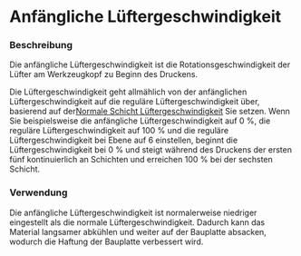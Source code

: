 Anfängliche Lüftergeschwindigkeit
====
### **Beschreibung**
Die anfängliche Lüftergeschwindigkeit ist die Rotationsgeschwindigkeit der Lüfter am Werkzeugkopf zu Beginn des Druckens.

Die Lüftergeschwindigkeit geht allmählich von der anfänglichen Lüftergeschwindigkeit auf die reguläre Lüftergeschwindigkeit über, basierend auf der[Normale Schicht Lüftergeschwindigkeit](cool_fan_full_layer.md) Sie setzen. Wenn Sie beispielsweise die anfängliche Lüftergeschwindigkeit auf 0 %, die reguläre Lüftergeschwindigkeit auf 100 % und die reguläre Lüftergeschwindigkeit bei Ebene auf 6 einstellen, beginnt die Lüftergeschwindigkeit bei 0 % und steigt während des Druckens der ersten fünf kontinuierlich an Schichten und erreichen 100 % bei der sechsten Schicht.

### **Verwendung**
Die anfängliche Lüftergeschwindigkeit ist normalerweise niedriger eingestellt als die normale Lüftergeschwindigkeit. Dadurch kann das Material langsamer abkühlen und weiter auf der Bauplatte absacken, wodurch die Haftung der Bauplatte verbessert wird.